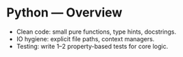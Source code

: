 # Python — Overview

- Clean code: small pure functions, type hints, docstrings.
- IO hygiene: explicit file paths, context managers.
- Testing: write 1–2 property-based tests for core logic.
